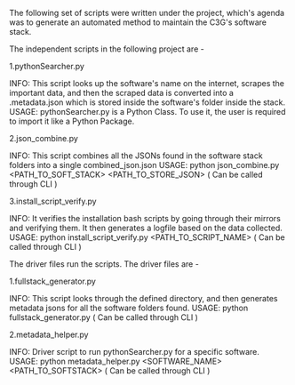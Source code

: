 The following set of scripts were written under the project, which's agenda was to generate an automated method to maintain the C3G's software stack. 

The independent scripts in the following project are -


1.pythonSearcher.py

INFO: This script looks up the software's name on the internet, scrapes the important data, and then the scraped data is converted into a .metadata.json which is stored inside the software's folder inside the stack.
USAGE: pythonSearcher.py is a Python Class. To use it, the user is required to import it like a Python Package. 

2.json_combine.py

INFO: This script combines all the JSONs found in the software stack folders into a single combined_json.json
USAGE: python json_combine.py <PATH_TO_SOFT_STACK> <PATH_TO_STORE_JSON> ( Can be called through CLI )

3.install_script_verify.py

INFO: It verifies the installation bash scripts by going through their mirrors and verifying them. It then generates a logfile based on the data collected.
USAGE: python install_script_verify.py <PATH_TO_SCRIPT_NAME> ( Can be called through CLI )


The driver files run the scripts. The driver files are -

1.fullstack_generator.py

INFO: This script looks through the defined directory, and then generates metadata jsons for all the software folders found.
USAGE: python fullstack_generator.py <PATH> ( Can be called through CLI )

2.metadata_helper.py

INFO: Driver script to run pythonSearcher.py for a specific software. 
USAGE: python metadata_helper.py <SOFTWARE_NAME> <PATH_TO_SOFTSTACK> ( Can be called through CLI )
